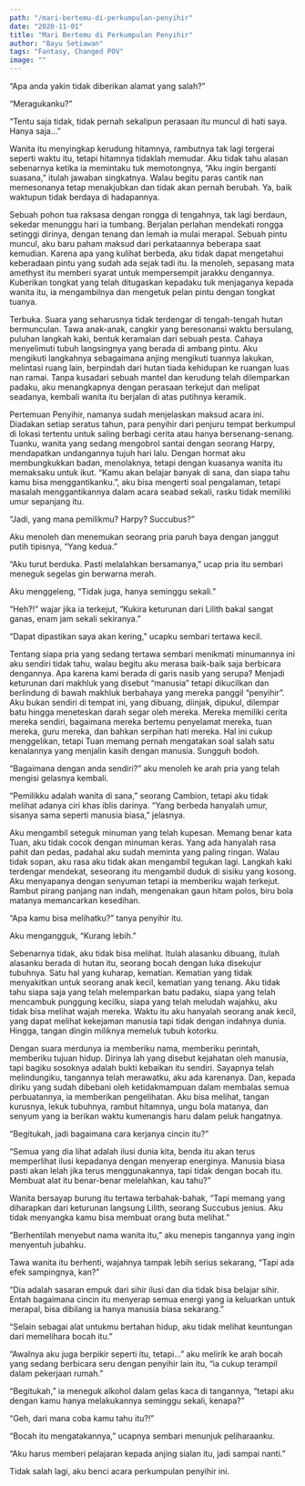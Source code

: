 ```yaml
---
path: "/mari-bertemu-di-perkumpulan-penyihir"
date: "2020-11-01"
title: "Mari Bertemu di Perkumpulan Penyihir"
author: "Bayu Setiawan"
tags: "Fantasy, Changed POV"
image: ""
---
```


“Apa anda yakin tidak diberikan alamat yang salah?”

“Meragukanku?”

“Tentu saja tidak, tidak pernah sekalipun perasaan itu muncul di hati saya. Hanya saja…”

Wanita itu menyingkap kerudung hitamnya, rambutnya tak lagi tergerai seperti waktu itu, tetapi hitamnya tidaklah memudar. Aku tidak tahu alasan sebenarnya ketika ia memintaku tuk memotongnya, “Aku ingin berganti suasana,” itulah jawaban singkatnya. Walau begitu paras cantik nan memesonanya tetap menakjubkan dan tidak akan pernah berubah. Ya, baik waktupun tidak berdaya di hadapannya. 

Sebuah pohon tua raksasa dengan rongga di tengahnya, tak lagi berdaun, sekedar menunggu hari ia tumbang. Berjalan perlahan mendekati rongga setinggi dirinya, dengan tenang dan lemah ia mulai merapal. Sebuah pintu muncul, aku baru paham maksud dari perkataannya beberapa saat kemudian. Karena apa yang kulihat berbeda, aku tidak dapat mengetahui keberadaan pintu yang sudah ada sejak tadi itu. Ia menoleh, sepasang mata amethyst itu memberi syarat untuk mempersempit jarakku dengannya. Kuberikan tongkat yang telah ditugaskan kepadaku tuk menjaganya kepada wanita itu, ia mengambilnya dan mengetuk pelan pintu dengan tongkat tuanya.

Terbuka. Suara yang seharusnya tidak terdengar di tengah-tengah hutan bermunculan. Tawa anak-anak, cangkir yang beresonansi waktu bersulang, puluhan langkah kaki, bentuk keramaian dari sebuah pesta. Cahaya menyelimuti tubuh langsingnya yang berada di ambang pintu. Aku mengikuti langkahnya sebagaimana anjing mengikuti tuannya lakukan, melintasi ruang lain, berpindah dari hutan tiada kehidupan ke ruangan luas nan ramai. Tanpa kusadari sebuah mantel dan kerudung telah dilemparkan padaku, aku menangkapnya dengan perasaan terkejut dan melipat seadanya, kembali wanita itu berjalan di atas putihnya keramik.

Pertemuan Penyihir, namanya sudah menjelaskan maksud acara ini. Diadakan setiap seratus tahun, para penyihir dari penjuru tempat berkumpul di lokasi tertentu untuk saling berbagi cerita atau hanya bersenang-senang. Tuanku, wanita yang sedang mengobrol santai dengan seorang Harpy, mendapatkan undangannya tujuh hari lalu. Dengan hormat aku membungkukkan badan, menolaknya, tetapi dengan kuasanya wanita itu memaksaku untuk ikut. “Kamu akan belajar banyak di sana, dan siapa tahu kamu bisa menggantikanku.”, aku bisa mengerti soal pengalaman, tetapi masalah menggantikannya dalam acara seabad sekali, rasku tidak memiliki umur sepanjang itu.

“Jadi, yang mana pemilikmu? Harpy? Succubus?” 

Aku menoleh dan menemukan seorang pria paruh baya dengan janggut putih tipisnya, “Yang kedua.”

“Aku turut berduka. Pasti melalahkan bersamanya,” ucap pria itu sembari meneguk segelas gin berwarna merah.

Aku menggeleng, “Tidak juga, hanya seminggu sekali.”

“Heh?!” wajar jika ia terkejut, “Kukira keturunan dari Lilith bakal sangat ganas, enam jam sekali sekiranya.”

“Dapat dipastikan saya akan kering,” ucapku sembari tertawa kecil.

Tentang siapa pria yang sedang tertawa sembari menikmati minumannya ini aku sendiri tidak tahu, walau begitu aku merasa baik-baik saja berbicara dengannya. Apa karena kami berada di garis nasib yang serupa? Menjadi keturunan dari makhluk yang disebut “manusia” tetapi dikucilkan dan berlindung di bawah makhluk berbahaya yang mereka panggil “penyihir”. Aku bukan sendiri di tempat ini, yang dibuang, diinjak, dipukul, dilempar batu hingga meneteskan darah segar oleh mereka. Mereka memiliki cerita mereka sendiri, bagaimana mereka bertemu penyelamat mereka, tuan mereka, guru mereka, dan bahkan serpihan hati mereka. Hal ini cukup menggelikan, tetapi Tuan memang pernah mengatakan soal salah satu kenalannya yang menjalin kasih dengan manusia. Sungguh bodoh.

“Bagaimana dengan anda sendiri?” aku menoleh ke arah pria yang telah mengisi gelasnya kembali.

“Pemilikku adalah wanita di sana,” seorang Cambion, tetapi aku tidak melihat adanya ciri khas iblis darinya.
“Yang berbeda hanyalah umur, sisanya sama seperti manusia biasa,” jelasnya.

Aku mengambil seteguk minuman yang telah kupesan. Memang benar kata Tuan, aku tidak cocok dengan minuman keras. Yang ada hanyalah rasa pahit dan pedas, padahal aku sudah meminta yang paling ringan.  Walau tidak sopan, aku rasa aku tidak akan mengambil tegukan lagi. Langkah kaki terdengar mendekat, seseorang itu mengambil duduk di sisiku yang kosong. Aku menyapanya dengan senyuman tetapi ia memberiku wajah terkejut. Rambut pirang panjang nan indah, mengenakan gaun hitam polos, biru bola matanya memancarkan kesedihan.

“Apa kamu bisa melihatku?” tanya penyihir itu.

Aku mengangguk, “Kurang lebih.”

Sebenarnya tidak, aku tidak bisa melihat. Itulah alasanku dibuang, itulah alasanku berada di hutan itu, seorang bocah dengan luka disekujur tubuhnya. Satu hal yang kuharap, kematian. Kematian yang tidak menyakitkan untuk seorang anak kecil, kematian yang tenang. Aku tidak tahu siapa saja yang telah melemparkan batu padaku, siapa yang telah mencambuk punggung kecilku, siapa yang telah meludah wajahku, aku tidak bisa melihat wajah mereka. Waktu itu aku hanyalah seorang anak kecil, yang dapat melihat kekejaman manusia tapi tidak dengan indahnya dunia. Hingga, tangan dingin miliknya memeluk tubuh kotorku. 

Dengan suara merdunya ia memberiku nama, memberiku perintah, memberiku tujuan hidup. Dirinya lah yang disebut kejahatan oleh manusia, tapi bagiku sosoknya adalah bukti kebaikan itu sendiri. Sayapnya telah melindungiku, tangannya telah merawatku, aku ada karenanya. Dan, kepada diriku yang sudah dibebani oleh ketidakmampuan dalam membalas semua perbuatannya, ia memberikan pengelihatan. Aku bisa melihat, tangan kurusnya, lekuk tubuhnya, rambut hitamnya, ungu bola matanya, dan senyum yang ia berikan waktu kumenangis haru dalam peluk hangatnya.

“Begitukah, jadi bagaimana cara kerjanya cincin itu?”

“Semua yang dia lihat adalah ilusi dunia kita, benda itu akan terus memperlihat ilusi kepadanya dengan menyerap energinya. Manusia biasa pasti akan lelah jika terus menggunakannya, tapi tidak dengan bocah itu. Membuat alat itu benar-benar melelahkan, kau tahu?”

Wanita bersayap burung itu tertawa terbahak-bahak, “Tapi memang yang diharapkan dari keturunan langsung Lilith, seorang Succubus jenius. Aku tidak menyangka kamu bisa membuat orang buta melihat.”

“Berhentilah menyebut nama wanita itu,” aku menepis tangannya yang ingin menyentuh jubahku.

Tawa wanita itu berhenti, wajahnya tampak lebih serius sekarang, “Tapi ada efek sampingnya, kan?”

“Dia adalah sasaran empuk dari sihir ilusi dan dia tidak bisa belajar sihir. Entah bagaimana cincin itu menyerap semua energi yang ia keluarkan untuk merapal, bisa dibilang ia hanya manusia biasa sekarang.”

“Selain sebagai alat untukmu bertahan hidup, aku tidak melihat keuntungan dari memelihara bocah itu.”

“Awalnya aku juga berpikir seperti itu, tetapi…” aku melirik ke arah bocah yang sedang berbicara seru dengan penyihir lain itu, “ia cukup terampil dalam pekerjaan rumah.”

“Begitukah,” ia meneguk alkohol dalam gelas kaca di tangannya, “tetapi aku dengan kamu hanya melakukannya seminggu sekali, kenapa?”

“Geh, dari mana coba kamu tahu itu?!”

“Bocah itu mengatakannya,” ucapnya sembari menunjuk peliharaanku.

“Aku harus memberi pelajaran kepada anjing sialan itu, jadi sampai nanti.”

Tidak salah lagi, aku benci acara perkumpulan penyihir ini.
